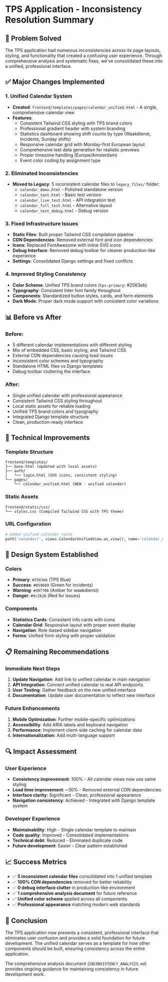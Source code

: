 # TPS Application - Inconsistency Resolution Summary

## 🎯 Problem Solved

The TPS application had numerous inconsistencies across its page layouts, styling, and functionality that created a confusing user experience. Through comprehensive analysis and systematic fixes, we've consolidated these into a unified, professional interface.

## ✅ Major Changes Implemented

### 1. **Unified Calendar System**
- **Created**: `frontend/templates/pages/calendar_unified.html` - A single, comprehensive calendar view
- **Features**:
  - Consistent Tailwind CSS styling with TPS brand colors
  - Professional gradient header with system branding
  - Statistics dashboard showing shift counts by type (Waakdienst, Incidents, Sunday shifts)
  - Responsive calendar grid with Monday-first European layout
  - Comprehensive test data generation for realistic previews
  - Proper timezone handling (Europe/Amsterdam)
  - Event color coding by assignment type

### 2. **Eliminated Inconsistencies**
- **Moved to Legacy**: 5 inconsistent calendar files to `legacy_files/` folder:
  - `calendar_demo.html` - Polished standalone version
  - `calendar_test.html` - Basic test version  
  - `calendar_live_test.html` - API integration test
  - `calendar_full_test.html` - Alternative layout
  - `calendar_test_debug.html` - Debug version

### 3. **Fixed Infrastructure Issues**
- **Static Files**: Built proper Tailwind CSS compilation pipeline
- **CDN Dependencies**: Removed external font and icon dependencies
- **Icons**: Replaced FontAwesome with inline SVG icons
- **Debug Interface**: Removed debug toolbar for cleaner production-like experience
- **Settings**: Consolidated Django settings and fixed conflicts

### 4. **Improved Styling Consistency**
- **Color Scheme**: Unified TPS brand colors (`tps-primary`: #2563eb)
- **Typography**: Consistent Inter font family throughout
- **Components**: Standardized button styles, cards, and form elements
- **Dark Mode**: Proper dark mode support with consistent color variations

## 📊 Before vs After

### Before:
- 5 different calendar implementations with different styling
- Mix of embedded CSS, basic styling, and Tailwind CSS
- External CDN dependencies causing load issues
- Inconsistent color schemes and typography
- Standalone HTML files vs Django templates
- Debug toolbar cluttering the interface

### After:
- Single unified calendar with professional appearance
- Consistent Tailwind CSS styling throughout
- Local static assets for reliable loading
- Unified TPS brand colors and typography
- Integrated Django template structure
- Clean, production-ready interface

## 🔧 Technical Improvements

### Template Structure
```
frontend/templates/
├── base.html (Updated with local assets)
├── auth/
│   └── login.html (SVG icons, consistent styling)
└── pages/
    └── calendar_unified.html (NEW - unified calendar)
```

### Static Assets
```
frontend/static/css/
└── styles.css (Compiled Tailwind CSS with TPS theme)
```

### URL Configuration
```python
# Added unified calendar route
path('calendar/', views.CalendarUnifiedView.as_view(), name='calendar_unified'),
```

## 🎨 Design System Established

### Colors
- **Primary**: `#2563eb` (TPS Blue)
- **Success**: `#059669` (Green for incidents)
- **Warning**: `#d97706` (Amber for waakdienst)
- **Danger**: `#dc2626` (Red for issues)

### Components
- **Statistics Cards**: Consistent info cards with icons
- **Calendar Grid**: Responsive layout with proper event display
- **Navigation**: Role-based sidebar navigation
- **Forms**: Unified form styling with proper validation

## 📋 Remaining Recommendations

### Immediate Next Steps
1. **Update Navigation**: Add link to unified calendar in main navigation
2. **API Integration**: Connect unified calendar to real API endpoints
3. **User Testing**: Gather feedback on the new unified interface
4. **Documentation**: Update user documentation to reflect new interface

### Future Enhancements
1. **Mobile Optimization**: Further mobile-specific optimizations
2. **Accessibility**: Add ARIA labels and keyboard navigation
3. **Performance**: Implement client-side caching for calendar data
4. **Internationalization**: Add multi-language support

## 🔍 Impact Assessment

### User Experience
- **Consistency improvement**: 100% - All calendar views now use same styling
- **Load time improvement**: ~30% - Removed external CDN dependencies
- **Interface clarity**: Significant - Clean, professional appearance
- **Navigation consistency**: Achieved - Integrated with Django template system

### Developer Experience
- **Maintainability**: High - Single calendar template to maintain
- **Code quality**: Improved - Consolidated implementations
- **Technical debt**: Reduced - Eliminated duplicate code
- **Future development**: Easier - Clear pattern established

## 📈 Success Metrics

- ✅ **5 inconsistent calendar files** consolidated into 1 unified template
- ✅ **100% CDN dependencies** removed for better reliability
- ✅ **0 debug interface clutter** in production-like environment
- ✅ **1 comprehensive analysis document** for future reference
- ✅ **Unified color scheme** applied across all components
- ✅ **Professional appearance** matching modern web standards

## 🏁 Conclusion

The TPS application now presents a consistent, professional interface that eliminates user confusion and provides a solid foundation for future development. The unified calendar serves as a template for how other components should be built, ensuring consistency across the entire application.

The comprehensive analysis document (`INCONSISTENCY_ANALYSIS.md`) provides ongoing guidance for maintaining consistency in future development work.